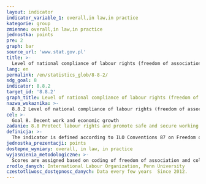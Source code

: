 ```yaml
---
layout: indicator
indicator_variable_1: overall,in law,in practice
kategorie: group
zmienne: overall,in law,in practice
jednostka: points
pre: 2
graph: bar
source_url: 'www.stat.gov.pl'
title: >-
  Level of national compliance of labour rights (freedom of association and collective bargaining) based on International Labour Organization (ILO) textual sources and national legislation
lang: en
permalink: /en/statistics_glob/8-8-2/
sdg_goal: 8
indicator: 8.8.2
target_id: '8.8.2'
graph_title: Level of national compliance of labour rights (freedom of association and collective bargaining) based on International Labour Organization (ILO) textual sources and national legislation
nazwa_wskaznika: >-
  8.8.2 Level of national compliance of labour rights (freedom of association and collective bargaining) based on International Labour Organization (ILO) textual sources and national legislation
cel: >-
  Goal 8. Decent work and economic growth
zadanie: 8.8 Protect labour rights and promote safe and secure working environments for all workers, including migrant workers, in particular women migrants, and those in precarious employment
definicja: >-
  The indicator is defined according to ILO Conventions 87 on Freedom of Association and Protection of the Right to Organize and 98 on Right to Organize and Collective Bargaining and related ILO jurisprudence.This indicator is based on coding and compiling the findings of selected sources and compiling this information in a readily accessible and concise manner: it is normalized to range zero to 10 (best to worst possible score) with breakdowns for overall freedom of association and collective bargaining rights as well as these rights in law and in practice. The indicator builds on five basic elements: the premises of definitional validity, reproducibility and transparency  the 108 evaluation criteria used to code violations in law and practice (each with their own specific detailed definitions)  the textual sources selected for coding  the general and source-specific coding rules  the rules to convert the coded information into normalized indicators.
jednostka_prezentacji: points
dostepne_wymiary: overall, in law, in practice
wyjasnienia_metodologiczne: >-
  Scores are assigned based on coding of freedom of association and collective bargaining (FACB) rights violations in ILO textual sources according to the 108 evaluation criteria. Weights for these evaluation criteria are assigned based on the use of the Delphi survey method of expert consultation. Indicator are normalized to range zero to 10 (best to worst possible score) with breakdowns for overall freedom of association and collective bargaining rights as well as these rights in law and in practice.Textual sources: Reports of the Committee of Experts on the Application of Conventions and Recommendations Reports of the Conference Committee on the Application of Standards Country baselines under the ILO Declaration Annual Review Representations under Article 24 of the ILO Constitution Complaints under Article 26 of the ILO Constitution Reports of the Committee on Freedom of Association National legislation. Information from these sources is coded according to 108 evaluation criteria representing different types of FACB rights violations, such as: Violations of fundamental civil liberties. Workers’ right to establish and join organizations. Rights concerning the internal functioning of these organizations. Rights to collective bargaining. The right to strike. These categories are themselves split into violations of FACB rights in law and in practice: violations in law refer to national legislation that is not in conformity with FACB rights as defined by the ILO as well as to actions taken on the basis of such legislation, violations in practice refer to acts committed and in violation of the existing national legislation that is in conformity with FACB rights as defined by the ILO. Overall violations are the sum of violations in law and in practice .The rules used for coding and the underlying methodology can be found at http://labour-rights-indicators.la.psu.edu/about
zrodlo_danych: International Labour Organization, Penn University
czestotliwosc_dostępnosc_danych: Data every few years  Since 2012.
---
```

